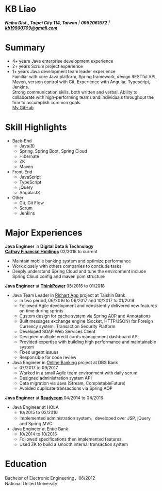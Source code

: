 # **KB** Liao
###### **Neihu Dist., Taipei City 114, Taiwan** | **0952061572** | **kb19900709@gmail.com** 

# Summary
- 4+ years Java enterprise development experience  
- 2+ years Scrum project experience  
- 1+ years Java development team leader experience  
Familiar with core Java platform, Spring framework, design RESTful API, Maven, version control with Git. Experience with Angular, Typescript, Jenkins.  
Strong communication skills, both written and verbal. Ability to collaborate with high-performing teams and individuals throughout the firm to accomplish common goals.  
[My GitHub](https://github.com/kb19900709)  

# Skill Highlights
- Back-End
    - Java(8)
    - Spring, Spring Boot, Spring Cloud
    - Hibernate
    - ZK
    - Maven
- Front-End
    - JavaScript
    - TypeScript
    - jQuery
    - AngularJS
- Other
    - Git, Git Flow
    - Scrum
    - Jenkins

# Major Experiences
**Java Engineer** in **Digital Data & Technology**  
**[Cathay Financial Holdings](https://goo.gl/PyTTJt)** 02/2018 to current 
- Maintain mobile banking system and optimize performance
- Work closely with others companies to conclude tasks
- Deeply understand Spring Cloud and tune the environment include Spring Cloud config and maven pom structure

**Java Engineer** at **[ThinkPower](https://goo.gl/w4AaTT)** 05/2016 to 01/2018
- Java Team Leader in [Richart App](https://richart.tw/) project at Taishin Bank
    - In two period, 06/2016 to 06/2017 and 10/2017 to 01/2018
    - Followed Agile development and consistently delivered new features on time during sprints
    - Custom design for cache system via Spring AOP and Annotations
    - Built messages exchange engine (Socket, HTTP/JSON) for Foreign Currency system, Transaction Security Platform
    - Developed SOAP Web Services Client
    - Designed multiple credit cards management dashboard API
    - Provided expertise with building high performance and maintainable system
    - Fixed urgent issues
    - Responsible for code review
- Java Engineer in [Online Banking](https://internet-banking.dbs.com.tw/) project at DBS Bank
    - 07/2017 to 09/2017
    - Worked in a small Agile team environment with daily scrum
    - Designed administration system API
    - Data migration via Java (Stream, CompletableFuture)
    - Avoided duplicate transactions via Spring AOP

**Java Engineer** at **[Readycom](https://goo.gl/uY72xP)** 04/2014 to 04/2016
- Java Engineer at HOLA
    - 10/2015 to 02/2016
    - Implemented administration system，developed over JSP, jQuery and Spring MVC
- Java Engineer at Entie Bank
    - 10/2014 to 10/2015
    - Followed specifications then implemented features
    - Used ZK to build a smooth internal transaction system

# Education
Bachelor of Electronic Engineering，06/2012  
National United University
